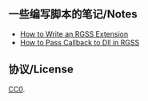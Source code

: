 ## 一些编写脚本的笔记/Notes

- [How to Write an RGSS Extension](https://hyrious.me/p/rgss-extension-dll-and-nodll.html)
- [How to Pass Callback to Dll in RGSS](https://hyrious.me/p/rgss-pass-callback-to-c-api.html)

## 协议/License

[CC0](http://creativecommons.org/publicdomain/zero/1.0/).
